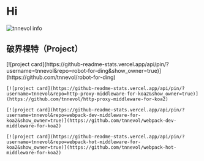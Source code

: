 # Hi

![tnnevol info](https://github-readme-stats.vercel.app/api?username=tnnevol&show_icons=true&count_private=true&hide=prs&theme=blue_navy&locale=cn)

## 破界棵特（Project）

<div>
  <div style="height: 375px; overflow: hidden; overflow-y: auto;">
    [![project card](https://github-readme-stats.vercel.app/api/pin/?username=tnnevol&repo=robot-for-ding&show_owner=true)](https://github.com/tnnevol/robot-for-ding)

    [![project card](https://github-readme-stats.vercel.app/api/pin/?username=tnnevol&repo=http-proxy-middleware-for-koa2&show_owner=true)](https://github.com/tnnevol/http-proxy-middleware-for-koa2)

    [![project card](https://github-readme-stats.vercel.app/api/pin/?username=tnnevol&repo=webpack-dev-middleware-for-koa2&show_owner=true)](https://github.com/tnnevol/webpack-dev-middleware-for-koa2)

    [![project card](https://github-readme-stats.vercel.app/api/pin/?username=tnnevol&repo=webpack-hot-middleware-for-koa2&show_owner=true)](https://github.com/tnnevol/webpack-hot-middleware-for-koa2)

  </div>
</div> 
